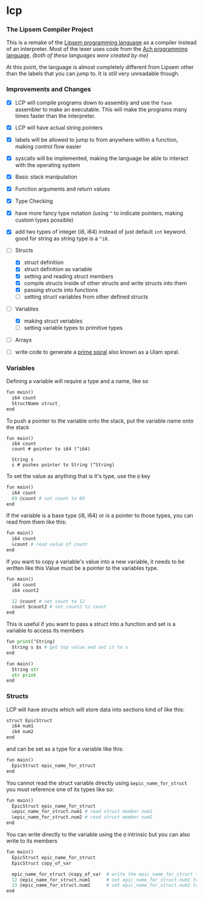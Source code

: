 # lcp
### The Lipsem Compiler Project

This is a remake of the [Lipsem programming language](https://github.com/Mespyr/lipsem) as a compiler instead of an interpreter.
Most of the lexer uses code from the [Ach programming language](https://github.com/Mespyr/ach).
*(both of these languages were created by me)*

At this point, the language is almost completely different from Lipsem other than the labels that you can jump to.
It is still very unreadable though.

### Improvements and Changes

- [x] LCP will compile programs down to assembly and use the `fasm` assembler to make an executable. This will make the programs many times faster than the interpreter.
- [x] LCP will have actual string pointers
- [x] labels will be allowed to jump to from anywhere within a function, making control flow easier
- [x] syscalls will be implemented, making the language be able to interact with the operating system
- [x] Basic stack manipulation
- [x] Function arguments and return values
- [x] Type Checking
- [x] have more fancy type notation (using `^` to indicate pointers, making custom types possible)
- [x] add two types of integer (i8, i64) instead of just default `int` keyword. good for string as string type is a `^i8`.
- [ ] Structs
	- [x] struct definition
	- [x] struct definition as variable
	- [x] setting and reading struct members
	- [x] compile structs inside of other structs and write structs into them
	- [x] passing structs into functions
	- [ ] setting struct variables from other defined structs
- [ ] Variables
	- [x] making struct veriables
	- [ ] setting variable types to primitive types
- [ ] Arrays
- [ ] write code to generate a [prime spiral](https://mathimages.swarthmore.edu/index.php/Prime_spiral_(Ulam_spiral)) also known as a Ulam spiral.


### Variables
Defining a variable will require a type and a name, like so
```python
fun main()
  i64 count
  StructName struct_
end
```
To push a pointer to the variable onto the stack, put the variable name onto the stack
```
fun main()
  i64 count
  count # pointer to i64 (^i64)

  String s
  s # pushes pointer to String (^String)
```

To set the value as anything that is it's type, use the `@` key
```python
fun main()
  i64 count
  69 @count # set count to 69
end
```

If the variable is a base type (i8, i64) or is a pointer to those types, you can read from them like this:
```python
fun main()
  i64 count
  &count # read value of count
end
```

If you want to copy a variable's value into a new variable, it needs to be written like this
Value must be a pointer to the variables type.
```python
fun main()
  i64 count
  i64 count2

  12 @count # set count to 12
  count $count2 # set count2 to count
end
```

This is useful if you want to pass a struct into a function and set is a variable to access its members
```python
fun print(^String)
  String s $s # get top value and set it to s
end

fun main()
  String str
  str print
end
```

### Structs
LCP will have structs which will store data into sections kind of like this:
```python
struct EpicStruct
  i64 num1
  i64 num2
end
```

and can be set as a type for a variable like this:
```python
fun main()
  EpicStruct epic_name_for_struct
end
```

You cannot read the struct variable directly using `&epic_name_for_struct` you must reference one of its types like so:
```python
fun main()
  EpicStruct epic_name_for_struct
  &epic_name_for_struct.num1 # read struct member num1
  &epic_name_for_struct.num2 # read struct member num2
end
```

You can write directly to the variable using the `@` intrinsic but you can also write to its members
```python
fun main()
  EpicStruct epic_name_for_struct
  EpicStruct copy_of_var

  epic_name_for_struct @copy_of_var  # write the epic_name_for_struct to copy_of_var
  12 @epic_name_for_struct.num1      # set epic_name_for_struct.num1 to 12
  13 @epic_name_for_struct.num2      # set epic_name_for_struct.num2 to 13
end
```
